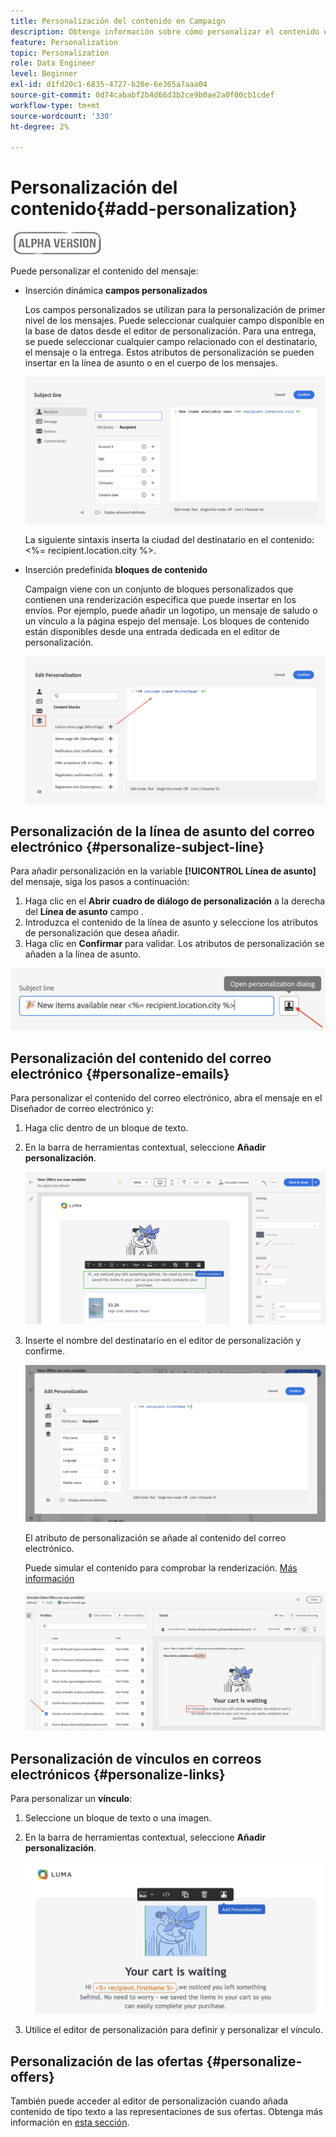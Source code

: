 ```yaml
---
title: Personalización del contenido en Campaign
description: Obtenga información sobre cómo personalizar el contenido en la interfaz de usuario web de Adobe Campaign
feature: Personalization
topic: Personalization
role: Data Engineer
level: Beginner
exl-id: d1fd20c1-6835-4727-b20e-6e365a7aaa04
source-git-commit: 0d74cababf2b4d66d3b2ce9b0ae2a0f00cb1cdef
workflow-type: tm+mt
source-wordcount: '330'
ht-degree: 2%

---
```


# Personalización del contenido{#add-personalization}

![](../assets/do-not-localize/badge.png)

Puede personalizar el contenido del mensaje:

* Inserción dinámica **campos personalizados**

   Los campos personalizados se utilizan para la personalización de primer nivel de los mensajes. Puede seleccionar cualquier campo disponible en la base de datos desde el editor de personalización. Para una entrega, se puede seleccionar cualquier campo relacionado con el destinatario, el mensaje o la entrega. Estos atributos de personalización se pueden insertar en la línea de asunto o en el cuerpo de los mensajes.

   ![](assets/perso-subject-line.png)

   La siguiente sintaxis inserta la ciudad del destinatario en el contenido: &lt;%= recipient.location.city %>.

* Inserción predefinida **bloques de contenido**

   Campaign viene con un conjunto de bloques personalizados que contienen una renderización específica que puede insertar en los envíos. Por ejemplo, puede añadir un logotipo, un mensaje de saludo o un vínculo a la página espejo del mensaje. Los bloques de contenido están disponibles desde una entrada dedicada en el editor de personalización.

   ![](assets/perso-content-blocks.png)
<!--
* Create **conditional content**

    Configure conditional content to add dynamic personalization based on the recipient’s profile for example. Text blocks and/or images are inserted when a particular condition is true.
-->

## Personalización de la línea de asunto del correo electrónico {#personalize-subject-line}

Para añadir personalización en la variable **[!UICONTROL Línea de asunto]** del mensaje, siga los pasos a continuación:

1. Haga clic en el **Abrir cuadro de diálogo de personalización** a la derecha del **Línea de asunto** campo .
1. Introduzca el contenido de la línea de asunto y seleccione los atributos de personalización que desea añadir.
1. Haga clic en **Confirmar** para validar. Los atributos de personalización se añaden a la línea de asunto.

![](assets/perso-subject.png)

## Personalización del contenido del correo electrónico {#personalize-emails}

Para personalizar el contenido del correo electrónico, abra el mensaje en el Diseñador de correo electrónico y:

1. Haga clic dentro de un bloque de texto.
1. En la barra de herramientas contextual, seleccione **Añadir personalización**.

   ![](assets/perso-add-to-content.png)

1. Inserte el nombre del destinatario en el editor de personalización y confirme.

   ![](assets/perso-add-name.png)

   El atributo de personalización se añade al contenido del correo electrónico.

   Puede simular el contenido para comprobar la renderización. [Más información](../preview-test/preview-content.md)

   ![](assets/perso-rendering.png)


## Personalización de vínculos en correos electrónicos {#personalize-links}

Para personalizar un **vínculo**:

1. Seleccione un bloque de texto o una imagen.
1. En la barra de herramientas contextual, seleccione **Añadir personalización**.

   ![](assets/perso-link.png)

1. Utilice el editor de personalización para definir y personalizar el vínculo.

## Personalización de las ofertas {#personalize-offers}

También puede acceder al editor de personalización cuando añada contenido de tipo texto a las representaciones de sus ofertas. Obtenga más información en [esta sección](../content/offers.md).
